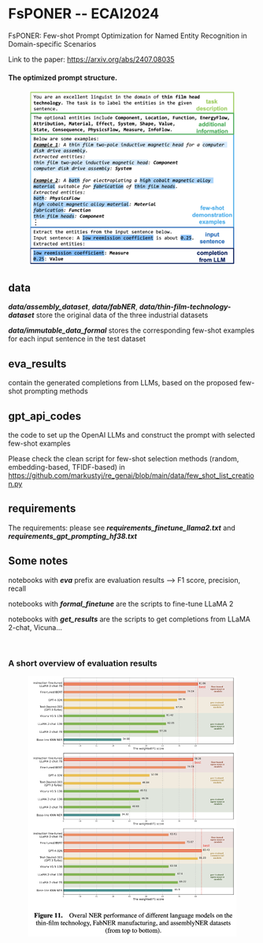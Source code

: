 # FsPONER -- ECAI2024
FsPONER: Few-shot Prompt Optimization for Named Entity Recognition in Domain-specific Scenarios

Link to the paper: https://arxiv.org/abs/2407.08035

#### The optimized prompt structure.
<figure>
  <div style="text-align: center;">
  <img src=prompt_structure.png alt="Description" width="420">
  <figcaption></figcaption>
</figure>


## data 
***data/assembly_dataset***, ***data/fabNER***, ***data/thin-film-technology-dataset*** store the original data of the three industrial datasets

***data/immutable_data_formal*** stores the corresponding few-shot examples for each input sentence in the test dataset

## eva_results
contain the generated completions from LLMs, based on the proposed few-shot prompting methods

## gpt_api_codes
the code to set up the OpenAI LLMs and construct the prompt with selected few-shot examples 

Please check the clean script for few-shot selection methods (random, embedding-based, TFIDF-based) in https://github.com/markustyj/re_genai/blob/main/data/few_shot_list_creation.py

## requirements
The requirements: please see ***requirements_finetune_llama2.txt*** and ***requirements_gpt_prompting_hf38.txt***

## Some notes
notebooks with ***eva*** prefix are evaluation results --> F1 score, precision, recall

notebooks with ***formal_finetune*** are the scripts to fine-tune LLaMA 2

notebooks with ***get_results*** are the scripts to get completions from LLaMA 2-chat, Vicuna...

<br>

### A short overview of evaluation results
<figure>
  <div style="text-align: center;">
  <img src=eva_overview.png alt="Description" width="666">
  <figcaption></figcaption>
</figure>
